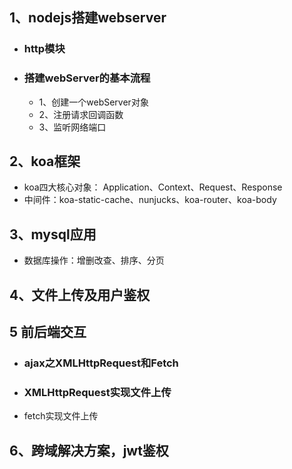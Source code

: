 ## 1、nodejs搭建webserver
- ### http模块
- ### 搭建webServer的基本流程
  - 1、创建一个webServer对象
  - 2、注册请求回调函数
  - 3、监听网络端口
  
## 2、koa框架
- koa四大核心对象：
  Application、Context、Request、Response
- 中间件：koa-static-cache、nunjucks、koa-router、koa-body

## 3、mysql应用
- 数据库操作：增删改查、排序、分页

## 4、文件上传及用户鉴权

## 5 前后端交互
- ### ajax之XMLHttpRequest和Fetch
- ### XMLHttpRequest实现文件上传
- fetch实现文件上传

## 6、跨域解决方案，jwt鉴权
